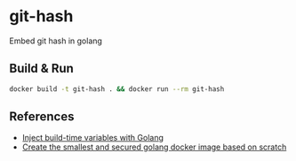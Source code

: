 # git-hash

Embed git hash in golang

## Build & Run

```sh
docker build -t git-hash . && docker run --rm git-hash
```

## References

* [Inject build-time variables with Golang][golang-git]
* [Create the smallest and secured golang docker image based on scratch][golang-docker]

[golang-git]: https://blog.alexellis.io/inject-build-time-vars-golang/
[golang-docker]: https://medium.com/@chemidy/create-the-smallest-and-secured-golang-docker-image-based-on-scratch-4752223b7324
